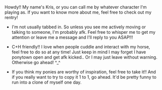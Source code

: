 Howdy!! My name's Kris, or you can call me by whatever character I'm playing as. If you want to know more about me, feel free to check out my rentry!

- I'm not usually tabbed in. So unless you see me actively moving or talking to someone, I'm probably afk. Feel free to whisper me to get my attention or leave me a message and I'll reply to you ASAP!!!

- C+H friendly!! I love when people cuddle and interact with my horse, feel free to do so at any time! Just keep in mind I may forget I have ponytown open and get afk kicked.. Or I may just leave without warning. Otherwise go ahead! ^_^

- If you think my ponies are worthy of inspiration, feel free to take it!! And if you really want to try to copy it 1 to 1, go ahead. It'd be pretty funny to run into a clone of myself one day.
